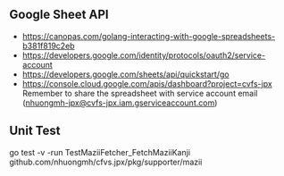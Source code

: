 
## Google Sheet API
- https://canopas.com/golang-interacting-with-google-spreadsheets-b381f819c2eb
- https://developers.google.com/identity/protocols/oauth2/service-account
- https://developers.google.com/sheets/api/quickstart/go
- https://console.cloud.google.com/apis/dashboard?project=cvfs-jpx
Remember to share the spreadsheet with service account email (nhuongmh-jpx@cvfs-jpx.iam.gserviceaccount.com)


## Unit Test
go test -v -run TestMaziiFetcher_FetchMaziiKanji github.com/nhuongmh/cfvs.jpx/pkg/supporter/mazii
